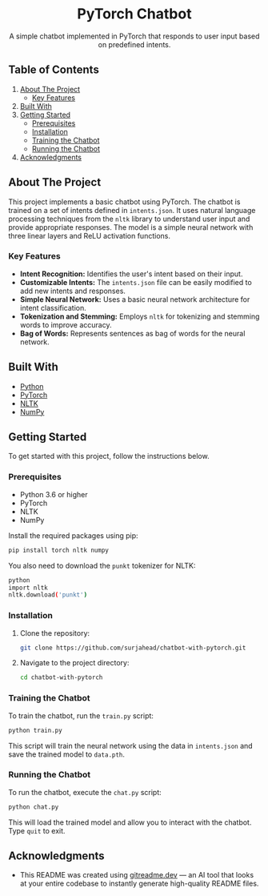 <div align="center">
<h1 align="center">PyTorch Chatbot</h1>

  <p align="center">
    A simple chatbot implemented in PyTorch that responds to user input based on predefined intents.
  </p>
</div>

## Table of Contents

  <ol>
    <li>
      <a href="#about-the-project">About The Project</a>
      <ul>
        <li><a href="#key-features">Key Features</a></li>
      </ul>
    </li>
    <li><a href="#built-with">Built With</a></li>
    <li><a href="#getting-started">Getting Started</a>
      <ul>
        <li><a href="#prerequisites">Prerequisites</a></li>
        <li><a href="#installation">Installation</a></li>
        <li><a href="#training-the-chatbot">Training the Chatbot</a></li>
        <li><a href="#running-the-chatbot">Running the Chatbot</a></li>
      </ul>
    </li>
    <li><a href="#acknowledgments">Acknowledgments</a></li>
  </ol>

## About The Project

This project implements a basic chatbot using PyTorch. The chatbot is trained on a set of intents defined in `intents.json`.  It uses natural language processing techniques from the `nltk` library to understand user input and provide appropriate responses. The model is a simple neural network with three linear layers and ReLU activation functions.

### Key Features

- **Intent Recognition:**  Identifies the user's intent based on their input.
- **Customizable Intents:** The `intents.json` file can be easily modified to add new intents and responses.
- **Simple Neural Network:** Uses a basic neural network architecture for intent classification.
- **Tokenization and Stemming:** Employs `nltk` for tokenizing and stemming words to improve accuracy.
- **Bag of Words:** Represents sentences as bag of words for the neural network.

## Built With

- [Python](https://www.python.org/)
- [PyTorch](https://pytorch.org/)
- [NLTK](https://www.nltk.org/)
- [NumPy](https://numpy.org/)

## Getting Started

To get started with this project, follow the instructions below.

### Prerequisites

- Python 3.6 or higher
- PyTorch
- NLTK
- NumPy

Install the required packages using pip:

```sh
pip install torch nltk numpy
```

You also need to download the `punkt` tokenizer for NLTK:

```sh
python
import nltk
nltk.download('punkt')
```

### Installation

1. Clone the repository:
   ```sh
   git clone https://github.com/surjahead/chatbot-with-pytorch.git
   ```
2. Navigate to the project directory:
   ```sh
   cd chatbot-with-pytorch
   ```

### Training the Chatbot

To train the chatbot, run the `train.py` script:

```sh
python train.py
```

This script will train the neural network using the data in `intents.json` and save the trained model to `data.pth`.

### Running the Chatbot

To run the chatbot, execute the `chat.py` script:

```sh
python chat.py
```

This will load the trained model and allow you to interact with the chatbot. Type `quit` to exit.

## Acknowledgments

- This README was created using [gitreadme.dev](https://gitreadme.dev) — an AI tool that looks at your entire codebase to instantly generate high-quality README files.
